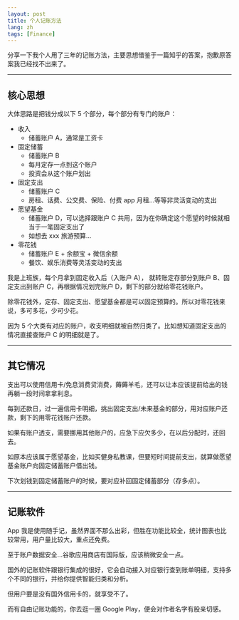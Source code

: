 ```yaml
---
layout: post
title: 个人记账方法
lang: zh
tags: [Finance]
---
```


分享一下我个人用了三年的记账方法，主要思想借鉴于一篇知乎的答案，抱歉原答案我已经找不出来了。

---

## 核心思想

大体思路是把钱分成以下 5 个部分，每个部分有专门的账户：
 * 收入
    * 储蓄账户 A，通常是工资卡
 * 固定储蓄
    * 储蓄账户 B
    * 每月定存一点到这个账户
    * 投资会从这个账户划出
 * 固定支出
    * 储蓄账户 C
    * 房租、话费、公交费、保险、付费 app 月租...等等非灵活变动的支出
 * 愿望基金
    * 储蓄账户 D，可以选择跟账户 C 共用，因为在你确定这个愿望的时候就相当于一笔固定支出了
    * 如想去 xxx 旅游预算...
 * 零花钱
    * 储蓄账户 E + 余额宝 + 微信余额
    * 餐饮、娱乐消费等灵活变动的支出

我是上班族，每个月拿到固定收入后（入账户 A），
就转账定存部分到账户 B、固定支出到账户 C，再根据情况划完账户 D，剩下的部分就给零花钱账户。

除零花钱外，定存、固定支出、愿望基金都是可以固定预算的。所以对零花钱来说，多可多花，少可少花。

因为 5 个大类有对应的账户，收支明细就被自然归类了。比如想知道固定支出的情况直接查账户 C 的明细就是了。

---

## 其它情况

支出可以使用信用卡/免息消费贷消费，薅薅羊毛，还可以让本应该提前给出的钱再躺一段时间拿拿利息。

每到还款日，过一遍信用卡明细，挑出固定支出/未来基金的部分，用对应账户还款，剩下的用零花钱账户还款。

如果有账户透支，需要挪用其他账户的，应急下应欠多少，在以后分配时，还回去。

如原本应该属于愿望基金，比如买健身私教课，但要短时间提前支出，就算做愿望基金账户向固定储蓄账户借出钱。

下次划钱到固定储蓄账户的时候，要对应补回固定储蓄部分（存多点）。



---

## 记账软件

App 我是使用随手记，虽然界面不那么出彩，但胜在功能比较全，统计图表也比较常用，用户量比较大，重点还免费。

至于账户数据安全...谷歌应用商店有国际版，应该稍微安全一点。

国外的记账软件跟银行集成的很好，它会自动接入对应银行查到账单明细，支持多个不同的银行，并给你提供智能归类和分析。

但用户要是没有国外信用卡的，就享受不了。

而有自由记账功能的，你去逛一圈 Google Play，便会对作者名字有股亲切感。
